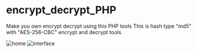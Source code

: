 # encrypt_decrypt_PHP
Make you own encrypt decrypt using this PHP tools
This is hash type "md5" with "AES-256-CBC" encrypt and decrypt tools

![home](https://user-images.githubusercontent.com/16277392/120870410-b408da00-c5ba-11eb-987b-3f1aff7af6e8.png)
![interface](https://user-images.githubusercontent.com/16277392/120870413-b53a0700-c5ba-11eb-8ad5-b47269b4d68c.png)


